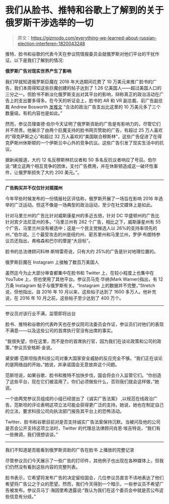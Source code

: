 # 我们从脸书、推特和谷歌上了解到的关于俄罗斯干涉选举的一切

> 原文：<https://gizmodo.com/everything-we-learned-about-russian-election-interferen-1820043248>

推特、脸书和谷歌的代表今天在参议院情报委员会就俄罗斯对他们平台的干扰作证。以下是我们了解到的情况:

**俄罗斯广告对现实世界产生了影响**

我们早就知道俄罗斯巨魔在 2016 年大选期间花费了 10 万美元来推广脸书的广告，我们本周得知这些巨魔创建的帖子达到了 1.26 亿美国人——超过美国人口的三分之一。但脸书不断淡化俄罗斯支出对其平台的影响，辩称真正的政治活动在广告上的支出要多得多。在今天的听证会上，脸书的 AR 和 VR 副总裁、前广告副总裁 Andrew Bosworth [发推文](https://twitter.com/boztank/status/925733289381396480) “合法的政治广告支出比这里的 10 万美元多了三个数量级。有机内容也是如此。”

然而，参议员理查德·伯尔今天证明了俄罗斯资助的广告是有影响力的，尽管它们并不昂贵。他展示了由两个巨魔支持的脸书网页赞助的广告，有超过 25 万人喜欢的“得克萨斯之心”和超过 32 万人喜欢的“美国联合穆斯林”，这些广告促进了在得克萨斯州休斯顿的一个伊斯兰中心外的竞争抗议。这些广告引发了现实生活中的抗议。

据新闻报道，大约 12 名反穆斯林抗议者和 50 多名反抗议者响应了号召。伯尔说:“建立这两个相互竞争的团体，支付广告费用，并在休斯顿造成这一破坏性事件，让俄罗斯损失了大约 200 美元。”。

* * *

**广告购买并不仅仅针对摇摆州**

今年早些时候发布的一份情报社区评估称，俄罗斯开展了一场旨在影响 2016 年选举的广泛运动。但这不像是一场典型的政治运动，至少在社交媒体上是如此。

针对马里兰州的广告比针对威斯康星州的多近五倍，针对 DC 华盛顿州的广告比针对宾夕法尼亚州的多。“马里兰州有 262 个广告，相比之下，威斯康星州有 55 个广告，马里兰州没有被选中；这是一个民主党候选人以 26%的支持率领先的州，”伯尔说。三个最受攻击的州是纽约州、密苏里州和马里兰州，罗伊·布朗特参议员还指出，弗格森和巴尔的摩是“大目标”。

脸书的总法律顾问科林·斯特雷奇说，只有大约 25%的广告是针对地理位置的。

俄罗斯巨魔在 Instagram
上接触了数百万美国人

虽然迄今为止大部分审查都集中在脸书和 Twitter 上，在较小程度上也集中在 YouTube 上，但也使用了其他平台。参议员马克·华纳(Mark Warner)指出，有 12 万条 Instagram 帖子与俄罗斯有关。“Instagram 上的数据并不完整，”Stretch 说，但他指出，自 2016 年 10 月以来，这些帖子达到了 1600 多万人。他补充说，在 2016 年 10 月之前，这些帖子至少达到了 400 万个。

* * *

参议员对该行业不满，监管即将出台

脸书、推特和谷歌的代表昨天也在参议院司法委员会作证，参议员们对他们的表现不满意——以及这些公司的首席执行官没有出席的事实。

“我很失望，你在这里，而不是你的首席执行官，因为我们在谈论政策和公司的政策，”参议员安格斯·金说。

黛安娜·范斯坦指责科技公司对重大国家安全威胁的反应完全不够。“我们正在谈论的是网络战的开始，”她说，并承诺国会无意放弃这个问题。

范斯坦说，如果谷歌、脸书和推特不加快步伐，国会将会介入监管它们。“你创造了这些平台，现在它们被滥用了。你们必须做些什么，否则我们就会这样做，”她说。

一个由两党参议员组成的小组已经提出了《诚实广告法案》 ,以规范在线政治广告，范斯坦的评论表明这项立法可能会获得更广泛的支持。她说，她也在制定自己的立法，要求科技公司向执法部门报告其平台上的恐怖活动。

Twitter、脸书和谷歌目前对是否支持诚实广告法案保持沉默。当被问及他的公司是否会公开支持这项立法时，Twitter 的代理总法律顾问肖恩·埃吉特说，“我们有一些微调，我们很想谈谈。”

* * *

我们不知道是否能看到俄罗斯资助的广告在脸书
上播放的完整记录

尽管参议员们今天展示了一些广告的打印件，其他例子也出现在各种媒体上，但我们仍然没有看到这些内容的完整列表。

脸书表示，它希望将发布广告的决定留给国会，几位参议员直言不讳地表达了他们希望将广告公之于众的愿望。然而，我们今天得到一个暗示，一些参议员不希望广告被发布。参议员马丁·海因里希透露说:“我认为我们在这个委员会中就是否公布这些信息有分歧。”